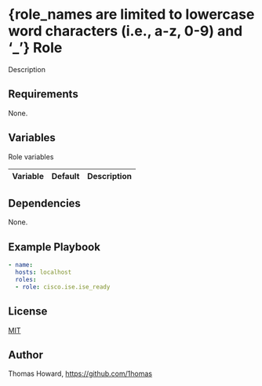 # {role_names are limited to lowercase word characters (i.e., a-z, 0-9) and ‘_’} Role

Description

## Requirements

None.

## Variables

Role variables

| Variable | Default | Description |
| -------- | ------- | ----------- |

## Dependencies

None.

## Example Playbook

```yaml
- name:
  hosts: localhost
  roles:
  - role: cisco.ise.ise_ready
```

## License

[MIT](https://mit-license.org/)

## Author

Thomas Howard, <https://github.com/1homas>
